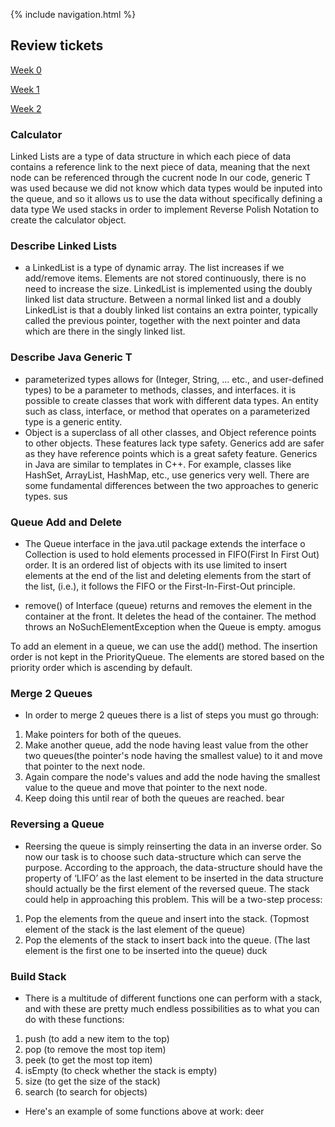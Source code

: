 {% include navigation.html %}

## Review tickets

[Week 0](https://github.com/shekark642/M221p2-roopies/issues/28)

[Week 1](https://github.com/shekark642/M221p2-roopies/issues/37)

[Week 2](https://github.com/shekark642/M221p2-roopies/issues/41)


### Calculator

Linked Lists are a type of data structure in which each piece of data contains a reference link to the next piece of data, meaning that the next node can be referenced through the cucrent node
In our code, generic T was used because we did not know which data types would be inputed into the queue, and so it allows us to use the data without specifically defining a data type
   We used stacks in order to implement Reverse Polish Notation to create the calculator object.


### Describe Linked Lists

- a LinkedList is a type of dynamic array. The list increases if we add/remove items. Elements are not stored continuously, there is no need to increase the size. LinkedList is implemented using the doubly linked list data structure. Between a normal linked list and a doubly LinkedList is that a doubly linked list contains an extra pointer, typically called the previous pointer, together with the next pointer and data which are there in the singly linked list.


### Describe Java Generic T
- parameterized types allows for (Integer, String, … etc., and user-defined types) to be a parameter to methods, classes, and interfaces. it is possible to create classes that work with different data types. An entity such as class, interface, or method that operates on a parameterized type is a generic entity.
- Object is a superclass of all other classes, and Object reference points to other objects. These features lack type safety. Generics add are safer as they have reference points which is a great safety feature.  Generics in Java are similar to templates in C++. For example, classes like HashSet, ArrayList, HashMap, etc., use generics very well. There are some fundamental differences between the two approaches to generic types. sus


### Queue Add and Delete
- The Queue interface in the java.util package extends the interface o Collection is used to hold elements processed in FIFO(First In First Out) order. It is an ordered list of objects with its use limited to insert elements at the end of the list and deleting elements from the start of the list, (i.e.), it follows the FIFO or the First-In-First-Out principle.

- remove() of Interface (queue) returns and removes the element in the container at the front. It deletes the head of the container. The method throws an NoSuchElementException when the Queue is empty. amogus


To add an element in a queue, we can use the add() method. The insertion order is not kept in the PriorityQueue. The elements are stored based on the priority order which is ascending by default.



### Merge 2 Queues
 - In order to merge 2 queues there is a list of steps you must go through:
1. Make pointers for both of the queues.
2. Make another queue, add the node having least value from the other two queues(the pointer's node having the smallest value) to it and move that pointer to the next node.
3. Again compare the node's values and add the node having the smallest value to the queue and move that pointer to the next node.
4. Keep doing this until rear of both the queues are reached.
bear



### Reversing a Queue
- Reersing the queue is simply reinserting the data in an inverse order. So now our task is to choose such data-structure which can serve the purpose. According to the approach, the data-structure should have the property of ‘LIFO’ as the last element to be inserted in the data structure should actually be the first element of the reversed queue. The stack could help in approaching this problem. This will be a two-step process:
1. Pop the elements from the queue and insert into the stack. (Topmost element of the stack is the last element of the queue)
2. Pop the elements of the stack to insert back into the queue. (The last element is the first one to be inserted into the queue)
duck


### Build Stack
- There is a multitude of different functions one can perform with a stack, and with these are pretty much endless possibilities as to what you can do with these functions:
1. push (to add a new item to the top)
2. pop (to remove the most top item)
3. peek (to get the most top item)
4. isEmpty (to check whether the stack is empty)
5. size (to get the size of the stack)
6. search (to search for objects)

- Here's an example of some functions above at work: deer


